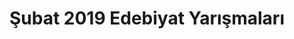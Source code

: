 ---
layout: monthly
title: "Şubat 2019 Edebiyat Yarışmaları"
key: "şubat 2019"
description: "Şubat ayı 2019 yılı tüm edebiyat yarışmalarına buradan erişebilirsiniz"
permalink: "subat-2019-edebiyat-yarismalari/"
---